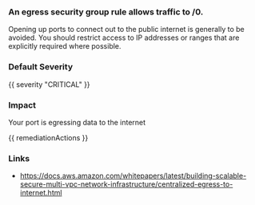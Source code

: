 
### An egress security group rule allows traffic to /0.

Opening up ports to connect out to the public internet is generally to be avoided. You should restrict access to IP addresses or ranges that are explicitly required where possible.

### Default Severity
{{ severity "CRITICAL" }}

### Impact
Your port is egressing data to the internet

<!-- DO NOT CHANGE -->
{{ remediationActions }}

### Links
- https://docs.aws.amazon.com/whitepapers/latest/building-scalable-secure-multi-vpc-network-infrastructure/centralized-egress-to-internet.html
        